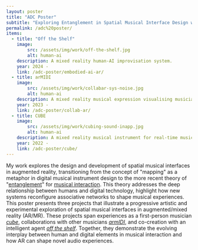 ```yaml
---
layout: poster
title: "ADC Poster"
subtitle: "Exploring Entanglement in Spatial Musical Interface Design with Augmented Reality"
permalink: /adc%20poster/
items:
  - title: "Off the Shelf"
    image: 
        src: /assets/img/work/off-the-shelf.jpg
        alt: human-ai
    description: A mixed reality human-AI improvisation system.
    year: 2024 -
    link: /adc-poster/embodied-ai-ar/
  - title: arMIDI
    image: 
        src: /assets/img/work/collabar-sys-noise.jpg
        alt: human-ai
    description: A mixed reality musical expression visualising musician's real-time musical activities.  
    year: 2023 -
    link: /adc-poster/collab-ar/
  - title: CUBE
    image: 
        src: /assets/img/work/cubing-sound-inapp.jpg
        alt: human-ai
    description: A mixed reality musical instrument for real-time music-making.
    year: 2022 - 
    link: /adc-poster/cube/
---
```


My work explores the design and development of spatial musical interfaces in augmented reality, transitioning from the concept of "mapping" as a metaphor in digital musical instrument design to the more recent theory of "[entanglement](https://dl.acm.org/doi/full/10.1145/3613904.3642171)" for [musical interaction](https://dl.acm.org/doi/full/10.1145/3613904.3642171). This theory addresses the deep relationship between humans and digital technology, highlight how new systems reconfigure associative networks to shape musical experiences. This poster presents three projects that illustrate a progressive artistic and experimental exploration of spatial musical interfaces in augmented/mixed reality (AR/MR). These projects span experiences as a first-person musician _[cube](./cube.md)_, collaborations with other musicians _[armIDI](./collab-ar.md)_, and co-creation with an intelligent agent _[off the shelf](./embodied-ai-ar.md)_. Together, they demonstrate the evolving interplay between human and digital elements in musical interaction and how AR can shape novel audio experiences.